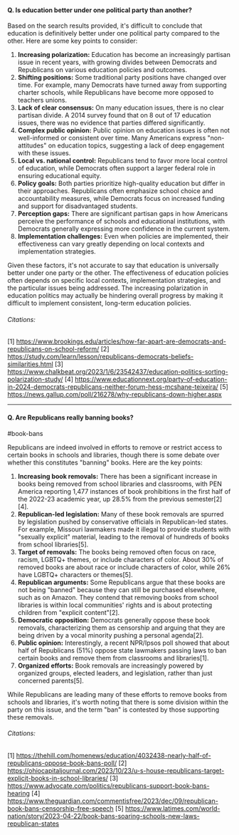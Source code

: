 #### Q. Is education better under one political party than another?

Based on the search results provided, it's difficult to conclude that education is definitively better under one political party compared to the other. Here are some key points to consider:

1. **Increasing polarization:** Education has become an increasingly partisan issue in recent years, with growing divides between Democrats and Republicans on various education policies and outcomes.
2. **Shifting positions:** Some traditional party positions have changed over time. For example, many Democrats have turned away from supporting charter schools, while Republicans have become more opposed to teachers unions.
3. **Lack of clear consensus:** On many education issues, there is no clear partisan divide. A 2014 survey found that on 8 out of 17 education issues, there was no evidence that parties differed significantly.
4. **Complex public opinion:** Public opinion on education issues is often not well-informed or consistent over time. Many Americans express "non-attitudes" on education topics, suggesting a lack of deep engagement with these issues.
5. **Local vs. national control:** Republicans tend to favor more local control of education, while Democrats often support a larger federal role in ensuring educational equity.
6. **Policy goals:** Both parties prioritize high-quality education but differ in their approaches. Republicans often emphasize school choice and accountability measures, while Democrats focus on increased funding and support for disadvantaged students.
7. **Perception gaps:** There are significant partisan gaps in how Americans perceive the performance of schools and educational institutions, with Democrats generally expressing more confidence in the current system.
8. **Implementation challenges:** Even when policies are implemented, their effectiveness can vary greatly depending on local contexts and implementation strategies.

Given these factors, it's not accurate to say that education is universally better under one party or the other. The effectiveness of education policies often depends on specific local contexts, implementation strategies, and the particular issues being addressed. The increasing polarization in education politics may actually be hindering overall progress by making it difficult to implement consistent, long-term education policies.
###### Citations:
[1] https://www.brookings.edu/articles/how-far-apart-are-democrats-and-republicans-on-school-reform/
[2] https://study.com/learn/lesson/republicans-democrats-beliefs-similarities.html
[3] https://www.chalkbeat.org/2023/1/6/23542437/education-politics-sorting-polarization-study/
[4] https://www.educationnext.org/party-of-education-in-2024-democrats-republicans-neither-forum-hess-mcshane-teixeira/
[5] https://news.gallup.com/poll/216278/why-republicans-down-higher.aspx

---
#### Q. Are Republicans really banning books?

#book-bans 
 
 Republicans are indeed involved in efforts to remove or restrict access to certain books in schools and libraries, though there is some debate over whether this constitutes "banning" books. Here are the key points:

1. **Increasing book removals:** There has been a significant increase in books being removed from school libraries and classrooms, with PEN America reporting 1,477 instances of book prohibitions in the first half of the 2022-23 academic year, up 28.5% from the previous semester[2][4].
2. **Republican-led legislation:** Many of these book removals are spurred by legislation pushed by conservative officials in Republican-led states. For example, Missouri lawmakers made it illegal to provide students with "sexually explicit" material, leading to the removal of hundreds of books from school libraries[5].
3. **Target of removals:** The books being removed often focus on race, racism, LGBTQ+ themes, or include characters of color. About 30% of removed books are about race or include characters of color, while 26% have LGBTQ+ characters or themes[5].
4. **Republican arguments:** Some Republicans argue that these books are not being "banned" because they can still be purchased elsewhere, such as on Amazon. They contend that removing books from school libraries is within local communities' rights and is about protecting children from "explicit content"[2].
5. **Democratic opposition:** Democrats generally oppose these book removals, characterizing them as censorship and arguing that they are being driven by a vocal minority pushing a personal agenda[2].
6. **Public opinion:** Interestingly, a recent NPR/Ipsos poll showed that about half of Republicans (51%) oppose state lawmakers passing laws to ban certain books and remove them from classrooms and libraries[1].
7. **Organized efforts:** Book removals are increasingly powered by organized groups, elected leaders, and legislation, rather than just concerned parents[5].

While Republicans are leading many of these efforts to remove books from schools and libraries, it's worth noting that there is some division within the party on this issue, and the term "ban" is contested by those supporting these removals.
###### Citations:
[1] https://thehill.com/homenews/education/4032438-nearly-half-of-republicans-oppose-book-bans-poll/
[2] https://ohiocapitaljournal.com/2023/10/23/u-s-house-republicans-target-explicit-books-in-school-libraries/
[3] https://www.advocate.com/politics/republicans-support-book-bans-hearing
[4] https://www.theguardian.com/commentisfree/2023/dec/09/republican-book-bans-censorship-free-speech
[5] https://www.latimes.com/world-nation/story/2023-04-22/book-bans-soaring-schools-new-laws-republican-states